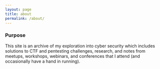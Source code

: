 ```yaml
---
layout: page
title: about
permalink: /about/
---
```


### Purpose

This site is an archive of my exploration into cyber security which includes solutions to CTF and pentesting challenges, research, and notes from meetups, workshops, webinars, and conferences that I attend (and occasionally have a hand in running).
